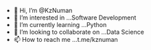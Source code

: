 - 👋 Hi, I’m @KzNuman
- 👀 I’m interested in ...Software Development
- 🌱 I’m currently learning ...Python
- 💞️ I’m looking to collaborate on ...Data Science
- 📫 How to reach me ...t.me/kznuman

<!---
KzNuman/KzNuman is a ✨ special ✨ repository because its `README.md` (this file) appears on your GitHub profile.
You can click the Preview link to take a look at your changes.
--->
